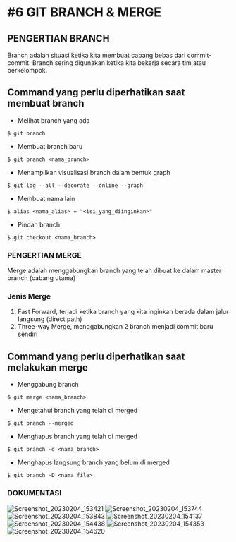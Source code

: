 # #6 GIT BRANCH & MERGE

## PENGERTIAN BRANCH
Branch adalah situasi ketika kita membuat cabang bebas dari commit-commit. Branch sering digunakan ketika kita bekerja secara tim atau berkelompok.

## Command yang perlu diperhatikan saat membuat branch
- Melihat branch yang ada
```
$ git branch
```

- Membuat branch baru
```
$ git branch <nama_branch>
```
- Menampilkan visualisasi branch dalam bentuk graph
```
$ git log --all --decorate --online --graph
```
- Membuat nama lain
```
$ alias <nama_alias> = "<isi_yang_diinginkan>"
```
- Pindah branch
```
$ git checkout <nama_branch>
```
### PENGERTIAN MERGE

Merge adalah menggabungkan branch yang telah dibuat ke dalam master branch (cabang utama)

### Jenis Merge
1. Fast Forward, terjadi ketika branch yang kita inginkan berada dalam jalur langsung (direct path)
2. Three-way Merge, menggabungkan 2 branch menjadi commit baru sendiri

## Command yang perlu diperhatikan saat melakukan merge

- Menggabung branch
```
$ git merge <nama_branch>
```
- Mengetahui branch yang telah di merged
```
$ git branch --merged
```
- Menghapus branch yang telah di merged
```
$ git branch -d <nama_branch>
```
- Menghapus langsung branch yang belum di merged
```
$ git branch -D <nama_file>
```

### DOKUMENTASI
![Screenshot_20230204_153421](https://user-images.githubusercontent.com/117100501/216757588-6fba41ad-3fa8-434b-99bd-b6f6088fd91b.png)
![Screenshot_20230204_153744](https://user-images.githubusercontent.com/117100501/216757723-f325bc77-708f-4bc9-b669-089a0d9dde50.png)
![Screenshot_20230204_153843](https://user-images.githubusercontent.com/117100501/216757766-44d73255-8d87-4c49-b286-d08fe6a997c6.png)
![Screenshot_20230204_154137](https://user-images.githubusercontent.com/117100501/216757899-39a9d22c-c028-4923-8637-8db3821fd76b.png)
![Screenshot_20230204_154438](https://user-images.githubusercontent.com/117100501/216757996-06d79274-0c2e-4caf-be53-263b0dc5ec85.png)
![Screenshot_20230204_154353](https://user-images.githubusercontent.com/117100501/216758003-73bee7c6-4feb-409a-9a8d-a37f1c5489dc.png)
![Screenshot_20230204_154620](https://user-images.githubusercontent.com/117100501/216758070-a9ca5b04-ea53-4c5d-bf28-13136e0a23f2.png)
